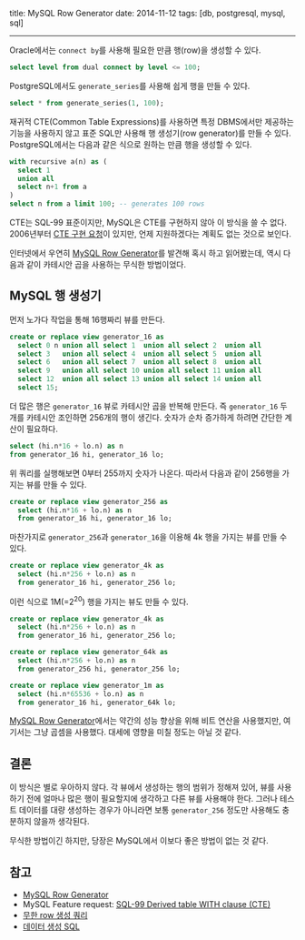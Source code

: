 title: MySQL Row Generator
date: 2014-11-12
tags: [db, postgresql, mysql, sql]

---
Oracle에서는 `connect by`를 사용해 필요한 만큼 행(row)을 생성할 수 있다.

```sql
select level from dual connect by level <= 100;
```

PostgreSQL에서도 `generate_series`를 사용해 쉽게 행을 만들 수 있다.

```sql
select * from generate_series(1, 100);
```

재귀적 CTE(Common Table Expressions)를 사용하면 특정 DBMS에서만 제공하는 기능을 사용하지 않고 표준 SQL만 사용해 행 생성기(row generator)를 만들 수 있다.<!--more--> PostgreSQL에서는 다음과 같은 식으로 원하는 만큼 행을 생성할 수 있다.

```sql
with recursive a(n) as (
  select 1
  union all
  select n+1 from a
)
select n from a limit 100; -- generates 100 rows
```

CTE는 SQL-99 표준이지만, MySQL은 CTE를 구현하지 않아 이 방식을 쓸 수 없다. 2006년부터 [CTE 구현 요청](http://bugs.mysql.com/bug.php?id=16244)이 있지만, 언제 지원하겠다는 계획도 없는 것으로 보인다.

인터넷에서 우연히 [MySQL Row Generator](http://use-the-index-luke.com/blog/2011-07-30/mysql-row-generator)를 발견해 혹시 하고 읽어봤는데, 역시 다음과 같이 카테시안 곱을 사용하는 무식한 방법이었다.

## MySQL 행 생성기
먼저 노가다 작업을 통해 16행짜리 뷰를 만든다.

```sql
create or replace view generator_16 as
  select 0 n union all select 1  union all select 2  union all
  select 3   union all select 4  union all select 5  union all
  select 6   union all select 7  union all select 8  union all
  select 9   union all select 10 union all select 11 union all
  select 12  union all select 13 union all select 14 union all
  select 15;
```

더 많은 행은 `generator_16` 뷰로 카테시안 곱을 반복해 만든다. 즉 `generator_16` 두 개를 카테시안 조인하면 256개의 행이 생긴다. 숫자가 순차 증가하게 하려면 간단한 계산이 필요하다.

```sql
select (hi.n*16 + lo.n) as n
from generator_16 hi, generator_16 lo;
```

위 쿼리를 실행해보면 0부터 255까지 숫자가 나온다. 따라서 다음과 같이 256행을 가지는 뷰를 만들 수 있다.

```sql
create or replace view generator_256 as
  select (hi.n*16 + lo.n) as n
  from generator_16 hi, generator_16 lo;
```

마찬가지로 `generator_256`과 `generator_16`을 이용해 4k 행을 가지는 뷰를 만들 수 있다.

```sql
create or replace view generator_4k as
  select (hi.n*256 + lo.n) as n
  from generator_16 hi, generator_256 lo;
```

이런 식으로 1M(=2<sup>20</sup>) 행을 가지는 뷰도 만들 수 있다.

```sql
create or replace view generator_4k as
  select (hi.n*256 + lo.n) as n
  from generator_16 hi, generator_256 lo;

create or replace view generator_64k as
  select (hi.n*256 + lo.n) as n
  from generator_256 hi, generator_256 lo;

create or replace view generator_1m as
  select (hi.n*65536 + lo.n) as n
  from generator_16 hi, generator_64k lo;
```

[MySQL Row Generator](http://use-the-index-luke.com/blog/2011-07-30/mysql-row-generator)에서는 약간의 성능 향상을 위해 비트 연산을 사용했지만, 여기서는 그냥 곱셈을 사용했다. 대세에 영향을 미칠 정도는 아닐 것 같다.

## 결론
이 방식은 별로 우아하지 않다. 각 뷰에서 생성하는 행의 범위가 정해져 있어, 뷰를 사용하기 전에 얼마나 많은 행이 필요할지에 생각하고 다른 뷰를 사용해야 한다. 그러나 테스트 데이터를 대량 생성하는 경우가 아니라면 보통 `generator_256` 정도만 사용해도 충분하지 않을까 생각된다.

무식한 방법이긴 하지만, 당장은 MySQL에서 이보다 좋은 방법이 없는 것 같다.

## 참고
* [MySQL Row Generator](http://use-the-index-luke.com/blog/2011-07-30/mysql-row-generator)
* MySQL Feature request: [SQL-99 Derived table WITH clause (CTE)](http://bugs.mysql.com/bug.php?id=16244)
* [무한 row 생성 쿼리](/2008/11/03/row-generator/)
* [데이터 생성 SQL](/2009/04/14/data-generator/)
